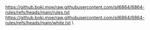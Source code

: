 https://github.boki.moe/raw.githubusercontent.com/sil6864/6864-rules/refs/heads/main/rules.txt \
https://github.boki.moe/raw.githubusercontent.com/sil6864/6864-rules/refs/heads/main/white.txt \
